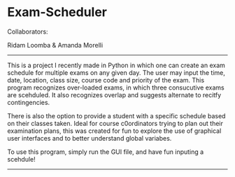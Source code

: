 # Exam-Scheduler

Collaborators: 

Ridam Loomba & Amanda Morelli

---------------------------------------

This is a project I recently made in Python in which one can create an exam schedule for multiple exams on any given day. 
The user may input the time, date, location, class size, course code and priority of the exam. This program recognizes over-loaded exams, 
in which three consucutive exams are scehduled. It also recognizes overlap and suggests alternate to recitfy contingencies. 

There is also the option to provide a student with a specific schedule based on their classes taken. Ideal for course c0ordinators 
trying to plan out their examination plans, this was created for fun to explore the use of graphical user interfaces 
and to better understand global variabes. 

To use this program, simply run the GUI file, and have fun inputing a scehdule! 

---------------------------------------

